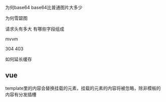 为何base64  base64比普通图片大多少

为何雪碧图

请求头有多大  有哪些字段组成

mvvm

304 403

如何延长缓存



## vue

template里的内容会替换挂载的元素，挂载的元素的内容将被忽略，除非模板的内容有分发插槽



